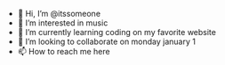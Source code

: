 - 👋 Hi, I’m @itssomeone
- 👀 I’m interested in music 
- 🌱 I’m currently learning coding on my favorite website
- 💞️ I’m looking to collaborate on monday january 1
- 📫 How to reach me here

<!---
itssomeone/itssomeone is a ✨ special ✨ repository because its `README.md` (this file) appears on your GitHub profile.
You can click the Preview link to take a look at your changes.
--->

